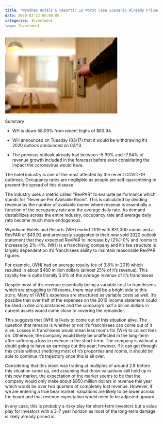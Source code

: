 ```yaml
---
title: "Wyndham Hotels & Resorts: Is Worst Case Scenario Already Priced In?"
date: 2020-03-23 00:00:00
categories: Investment
tags: Investment
---
```


![Alt Text](source/_posts/post-asset-folder/wh.PNG)

Summary
  - WH is down 58.09% from recent highs of $60.94.

  - WH announced on Tuesday (03/17) that it would be withdrawing it’s 2020 outlook announced on 02/13.

  - The previous outlook already had between -5.99% and -7.94% of revenue growth included in the forecast before even considering the impact the coronavirus would have.

The hotel industry is one of the most affected by the recent COVID-19 outbreak. Occupancy rates are negligible as people are self-quarantining to prevent the spread of this disease.

The industry uses a metric called “RevPAR” to evaluate performance which stands for “Revenue Per Available Room”. This is calculated by dividing revenue by the number of available rooms where revenue is essentially a function of the occupancy rate and the average daily rate. As demand destabilizes across the entire industry, occupancy rate and average daily rate become much more endogenous.

Wyndham Hotels and Resorts (WH) ended 2019 with 831,000 rooms and a RevPAR of $40.92 and previously suggested in their now void 2020 outlook statement that they expected RevPAR to increase by (2%)-0% and rooms to increase by 2%-4%. (WH) is a franchising company and it’s fee structure is largely dependent on it’s franchisees ability to maintain reasonable RevPAR figures.

For example, (WH) had an average royalty fee of 3.8% in 2019 which resulted in about $480 million dollars (almost 25% of it’s revenue). This royalty fee is quite literally 3.8% of the average revenue of it’s franchisees.

Despite most of it’s revenue essentially being a variable cost to franchisees which are struggling to fill rooms, there may still be a bright side to this story. Many of (WH)’s expenses are structured as variable costs as well. It’s possible that over half of the expenses on the 2019 income statement could be shed in dire circumstances and the company’s half a billion dollars in current assets would come close to covering the remainder.

This suggests that (WH) is likely to come out of this situation alive. The question that remains is whether or not it’s franchisees can come out of it alive. Losses in franchisees would mean less rooms for (WH) to collect fees on. Otherwise, the company would likely be unaffected in the long-term after suffering a loss in revenue in the short-term. The company is without a doubt going to have an earnings cut this year; however, if it can get through this crisis without shedding most of it’s properties and rooms, it should be able to continue it’s trajectory once this is all over.

Considering that this stock was trading at multiples of around 2.8 before this situation came up, and assuming that those valuations still hold up in this new market, the expectation of the market seems to be that the company would only make about $850 million dollars in revenue this year which would be over two quarters of completely lost revenue. However, if we are entering a true bear market, valuations are likely to be lower across the board and that revenue expectation would need to be adjusted upward.

In any case, this is probably a risky play for short-term investors but a value play for investors with a 3–7 year horizon as most of the long-term damage is likely already priced in.
